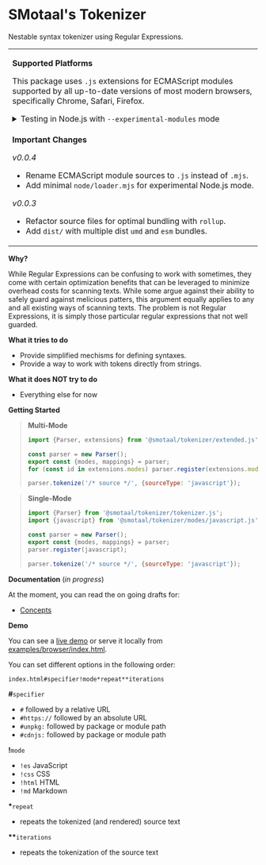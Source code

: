 # SMotaal's Tokenizer

Nestable syntax tokenizer using Regular Expressions.

<table><tr><td>

**Supported Platforms**

This package uses `.js` extensions for ECMAScript modules supported by all up-to-date versions of most modern browsers, specifically Chrome, Safari, Firefox. <span><details><summary>Testing in Node.js with <code>--experimental-modules</code> mode</summary>

For supporting Node.js versions, you can use this package by opting to use the `--experimental-modules --loader @smotaal/tokenizer/node/loader.mjs` approach intended to only be used for experimental work.

If you use your own custom loader, you can configure it to resolve `.js` files in this package for files that do not have a sibling `.mjs` file as `format: 'esm'` (dual formats should mostly be restricted to the `dist` folder in general).

Please note that no efforts are intended to make this package operational with tooling commonly used to down-transpile code for runtimes that do not natively support ECMAScript modules. If you use this path and it works, it will likely not behave as intended leading to issues that I am not able to address.

</details></span></td></tr><tr><td>

**Important Changes**

*v0.0.4*
- Rename ECMAScript module sources to `.js` instead of `.mjs`.
- Add minimal `node/loader.mjs` for experimental Node.js mode.

*v0.0.3*
- Refactor source files for optimal bundling with `rollup`.
- Add `dist/` with multiple dist `umd` and `esm` bundles.

</details></td></tr></table>

**Why?**

While Regular Expressions can be confusing to work with sometimes, they come with certain optimization benefits that can be leveraged to minimize overhead costs for scanning texts. While some argue against their ability to safely guard against melicious patters, this argument equally applies to any and all existing ways of scanning texts. The problem is not Regular Expressions, it is simply those particular regular expressions that not well guarded.

**What it tries to do**

- Provide simplified mechisms for defining syntaxes.
- Provide a way to work with tokens directly from strings.

**What it does NOT try to do**

- Everything else for now

**Getting Started**

> **Multi-Mode**
>
> ```js
> import {Parser, extensions} from '@smotaal/tokenizer/extended.js';
>
> const parser = new Parser();
> export const {modes, mappings} = parser;
> for (const id in extensions.modes) parser.register(extensions.modes[id]);
>
> parser.tokenize('/* source */', {sourceType: 'javascript'});
> ```

> **Single-Mode**
>
> ```js
> import {Parser} from '@smotaal/tokenizer/tokenizer.js';
> import {javascript} from '@smotaal/tokenizer/modes/javascript.js';
>
> const parser = new Parser();
> export const {modes, mappings} = parser;
> parser.register(javascript);
>
> parser.tokenize('/* source */', {sourceType: 'javascript'});
> ```

**Documentation** (_in progress_)

At the moment, you can read the on going drafts for:

- [Concepts](./docs/Concepts.md)

**Demo**

You can see a [live demo](https://smotaal.github.io/experimental/markup/packages/@smotaal/tokenizer/examples/browser/) or serve it locally from [examples/browser/index.html](examples/browser/index.html).

You can set different options in the following order:

    index.html#specifier!mode*repeat**iterations

<b>#</b>`specifier`

- `#` followed by a relative URL
- `#https://` followed by an absolute URL
- `#unpkg:` followed by package or module path
- `#cdnjs:` followed by package or module path

<b>!</b>`mode`

- `!es` JavaScript
- `!css` CSS
- `!html` HTML
- `!md` Markdown

<b>\*</b>`repeat`

- repeats the tokenized (and rendered) source text

<b>\*\*</b>`iterations`

- repeats the tokenization of the source text
